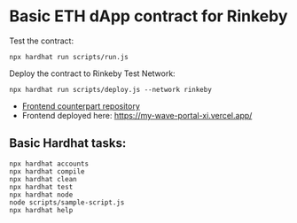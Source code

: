 # Basic ETH dApp contract for Rinkeby

Test the contract:

```shell
npx hardhat run scripts/run.js
```

Deploy the contract to Rinkeby Test Network:

```shell
npx hardhat run scripts/deploy.js --network rinkeby
```

- [Frontend counterpart repository](https://github.com/alecrem/unchain-dApp-starter-project)
- Frontend deployed here: https://my-wave-portal-xi.vercel.app/

## Basic Hardhat tasks:

```shell
npx hardhat accounts
npx hardhat compile
npx hardhat clean
npx hardhat test
npx hardhat node
node scripts/sample-script.js
npx hardhat help
```
